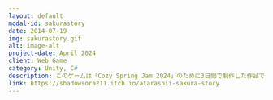 ```yaml
---
layout: default
modal-id: sakurastory
date: 2014-07-19
img: sakurastory.gif
alt: image-alt
project-date: April 2024
client: Web Game
category: Unity, C#
description: このゲームは「Cozy Spring Jam 2024」のために3日間で制作した作品で、ジャム終了後にいくつかの改善も加えました。テーマは「New Beginnings（新たな始まり）」でした。本作は「Cozy Winter Jam 2023」で制作した『Cold Out 64』の続編で、前作で構築したシステムをベースに開発を進めました。今回新たに追加したメイン要素は、街中のさまざまなランドマークを撮影する「写真撮影システム」です。また、自作のUnityカットシーンシステムにも新しいノード（例：2人のキャラクターが一緒に歩くノードなど）を追加し、演出面も強化しました。
link: https://shadowsora211.itch.io/atarashii-sakura-story
---
```

